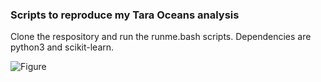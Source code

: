 ### Scripts to reproduce my Tara Oceans analysis

Clone the respository and run the runme.bash scripts. Dependencies are python3 and scikit-learn.

![Figure](http://drive5.com/images/tara_oceans_figure.svg)

